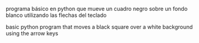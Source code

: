 programa básico en python que mueve un cuadro negro sobre un fondo blanco utilizando las flechas del teclado

basic python program that moves a black square over a white background using the arrow keys
